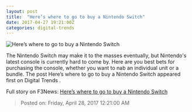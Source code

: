 ```yaml
---
layout: post
title:  "Here’s where to go to buy a Nintendo Switch"
date: 2017-04-27 19:21:00Z
categories: digital-trends
---
```


![Here’s where to go to buy a Nintendo Switch](http://icdn3.digitaltrends.com/image/nintendo-switch-accessories-header-2-1200x630-c.jpg)

The Nintendo Switch may make it to the masses eventually, but Nintendo's latest console is currently hard to come by. Here are you best bets for purchasing the console, whether you want to nab an individual unit or a bundle. The post Here’s where to go to buy a Nintendo Switch appeared first on Digital Trends .


Full story on F3News: [Here’s where to go to buy a Nintendo Switch](http://www.f3nws.com/n/eJPtFD)

> Posted on: Friday, April 28, 2017 12:21:00 AM
